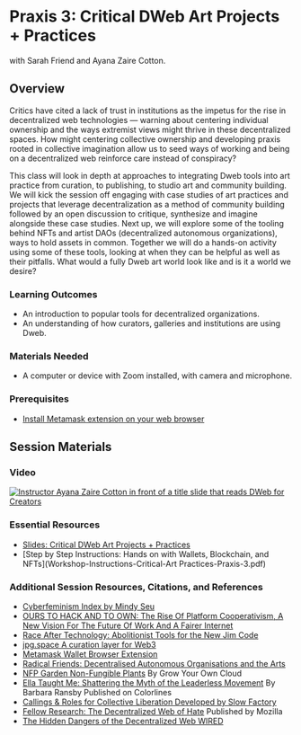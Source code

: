 # Praxis 3: Critical DWeb Art Projects + Practices

with Sarah Friend and Ayana Zaire Cotton.

## Overview

Critics have cited a lack of trust in institutions as the impetus for the rise in decentralized web technologies — warning about centering individual ownership and the ways extremist views might thrive in these decentralized spaces. How might centering collective ownership and developing praxis rooted in collective imagination allow us to seed ways of working and being on a decentralized web reinforce care instead of conspiracy?

This class will look in depth at approaches to integrating Dweb tools into art practice from curation, to publishing, to studio art and community building. We will kick the session off engaging with case studies of art practices and projects that leverage decentralization as a method of community building followed by an open discussion to critique, synthesize and imagine alongside these case studies. Next up, we will explore some of the tooling behind NFTs and artist DAOs (decentralized autonomous organizations), ways to hold assets in common. Together we will do a hands-on activity using some of these tools, looking at when they can be helpful as well as their pitfalls. What would a fully Dweb art world look like and is it a world we desire?

### Learning Outcomes

* An introduction to popular tools for decentralized organizations.
* An understanding of how curators, galleries and institutions are using Dweb.

### Materials Needed

* A computer or device with Zoom installed, with camera and microphone.

### Prerequisites

* [Install Metamask extension on your web browser](https://metamask.io/download/)

## Session Materials

### Video

[![Instructor Ayana Zaire Cotton in front of a title slide that reads DWeb for Creators](https://img.youtube.com/vi/wGoXKsJwDZs/0.jpg)](https://www.youtube.com/watch?v=wGoXKsJwDZs)

### Essential Resources

* [Slides: Critical DWeb Art Projects + Practices](Slides-Critical-DWeb-Art-Projects-and-Practice-Praxis-3.pdf)
* [Step by Step Instructions: Hands on with Wallets, Blockchain, and NFTs](Workshop-Instructions-Critical-Art Practices-Praxis-3.pdf)

### Additional Session Resources, Citations, and References

- [Cyberfeminism Index by Mindy Seu](https://cyberfeminismindex.com/)
- [OURS TO HACK AND TO OWN: The Rise Of Platform Cooperativism, A New Vision For The Future Of Work And A Fairer Internet](https://web.archive.org/web/20230929051613/https://worldpece.org/sites/default/files/artifacts/media/pdf/ourstohackandown.pdf)
- [Race After Technology: Abolitionist Tools for the New Jim Code](https://www.wiley.com/en-us/Race+After+Technology:+Abolitionist+Tools+for+the+New+Jim+Code-p-9781509526437)
- [jpg.space A curation layer for Web3](https://jpg.space/)
- [Metamask Wallet Browser Extension](https://metamask.io/download/)
- [Radical Friends: Decentralised Autonomous Organisations and the Arts](https://www.furtherfield.org/radical-friends-book/)
- [NFP Garden Non-Fungible Plants](https://growyourown.cloud/non-fungible-plants/) By Grow Your Own Cloud
- [Ella Taught Me: Shattering the Myth of the Leaderless Movement](https://colorlines.com/article/ella-taught-me-shattering-myth-leaderless-movement/) By Barbara Ransby Published on Colorlines
- [Callings & Roles for Collective Liberation Developed by Slow Factory](https://slowfactory.earth/open-edu/roles-for-collective-liberation )
- [Fellow Research: The Decentralized Web of Hate](https://foundation.mozilla.org/en/blog/fellow-research-decentralized-web-hate/) Published by Mozilla
- [The Hidden Dangers of the Decentralized Web WIRED](https://www.wired.com/story/the-hidden-dangers-of-the-decentralized-web/ )